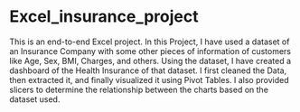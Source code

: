 # Excel_insurance_project
This is an end-to-end Excel project.
In this Project, I have used a dataset of an Insurance Company with some other pieces of information of customers like Age, Sex, BMI, Charges, and others.
Using the dataset, I have created a dashboard of the Health Insurance of that dataset.
I first cleaned the Data, then extracted it, and finally visualized it using Pivot Tables. I also provided slicers to determine the relationship between the charts based on the dataset used.

